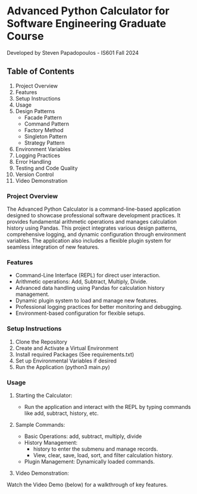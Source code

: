 # Advanced Python Calculator for Software Engineering Graduate Course
Developed by Steven Papadopoulos - IS601 Fall 2024

## Table of Contents
1. Project Overview
2. Features
3. Setup Instructions
4. Usage
5. Design Patterns
    - Facade Pattern
    - Command Pattern
    - Factory Method
    - Singleton Pattern
    - Strategy Pattern
6. Environment Variables
7. Logging Practices
8. Error Handling
9. Testing and Code Quality
10. Version Control
11. Video Demonstration

###  Project Overview

The Advanced Python Calculator is a command-line-based application designed to showcase professional software development practices. It provides fundamental arithmetic operations and manages calculation history using Pandas. This project integrates various design patterns, comprehensive logging, and dynamic configuration through environment variables. The application also includes a flexible plugin system for seamless integration of new features.

### Features

- Command-Line Interface (REPL) for direct user interaction.
- Arithmetic operations: Add, Subtract, Multiply, Divide.
- Advanced data handling using Pandas for calculation  history management.
- Dynamic plugin system to load and manage new features.
- Professional logging practices for better monitoring and debugging.
- Environment-based configuration for flexible setups.

### Setup Instructions

1.  Clone the Repository
2.  Create and Activate a Virtual Environment
3.  Install required Packages (See requirements.txt)
4.  Set up Environmental Variables if desired
5.  Run the Application (python3 main.py)

### Usage

1. Starting the Calculator:

    - Run the application and interact with the REPL by typing commands like add, subtract, history, etc.

2. Sample Commands:

    - Basic Operations: add, subtract, multiply, divide
    - History Management:
        - history to enter the submenu and manage records.
        - View, clear, save, load, sort, and filter calculation history.
    - Plugin Management: Dynamically loaded commands.

3. Video Demonstration:

Watch the Video Demo (below) for a walkthrough of key features.